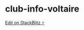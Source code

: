 # club-info-voltaire

[Edit on StackBlitz ⚡️](https://stackblitz.com/edit/zahara-nour-club-info-jek4du)